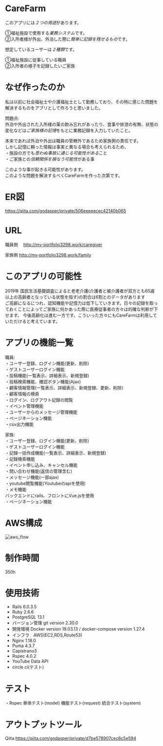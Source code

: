 # CareFarm
このアプリには<span>*２つ</span>の用途*があります。

  ①福祉施設で使用する*業務システム*です。  
  ②入所者様が外出、外泊した際に*簡単に記録を残せるもの*です。

想定しているユーザーは*２種類*です。  

  ①福祉施設に従事している職員  
  ②入所者の様子を記録したいご家族

# なぜ作ったのか
私は以前に社会福祉士や介護福祉士として勤務しており、その時に感じた問題を解決するものをアプリとして作ろうと思いました。  

問題点:  
  外泊や外出された入所様の薬の飲み忘れがあったり、食事や排泄の有無、状態の変化などは*ご家族様の記憶*をもとに業務記録を入力していたこと。  

本来であれば外泊や外出は職員の管轄外であるため家族側の責任です。  
しかし記憶に頼った情報は事実と異なる場合も考えられるため、  
・施設の方でも*思わぬ事故に通じる可能性がある*こと  
・ご家族との*信頼関係を損なう可能性*がある事  

このような事が起きる可能性があります。  
このような問題を解決するべくCareFarmを作った次第です。  

# ER図 
https://qiita.com/godasper/private/506eeeeecec42140b065

# URL 
職員側　
http://my-portfolio3298.work/caregiver

家族側
http://my-portfolio3298.work/family

# このアプリの可能性
2019年 国民生活基礎調査によると老老介護(介護者と被介護者が双方とも65歳以上の高齢者となっている状態を指す)の割合は<span>6割とのデータがあります</span>  
ご高齢になるにつれ、認知機能や記憶力は低下していきます。日々の記録を取っておくことによってご家族に何かあった際に医療従事者の方々は的確な判断が下せます。
今後高齢化は進む一方です。こういった方々にもCareFarmは利用していただけると考えています。


# アプリの機能一覧
職員:  
・ユーザー登録、ログイン機能(更新、削除)  
・ゲストユーザーログイン機能  
・投稿機能(一覧表示、詳細表示、新規登録)  
・投稿検索機能、確認ボタン機能(Ajax)  
・顧客情報管理(一覧表示、詳細表示、新規登録、更新、削除)  
・顧客情報の検索  
・ログイン、ログアウト記録の閲覧  
・イベント管理機能  
・ユーザーからのメッセージ管理機能  
・ページネーション機能  
・csv出力機能  


家族:  
・ユーザー登録、ログイン機能(更新、削除)  
・ゲストユーザーログイン機能  
・記録一括作成機能(一覧表示、詳細表示、新規登録)  
・記録検索機能  
・イベント申し込み、キャンセル機能  
・問い合わせ機能(返信の管理含む)  
・メッセージ機能(一部ajax)  
・youtube閲覧機能(Youtubeのapiを使用)  
・メモ機能  
  バックエンドにrails、フロントにVue.jsを使用  
・ページネーション機能  


# AWS構成
![aws_flow](https://user-images.githubusercontent.com/66477859/115424404-a4ffdf80-a239-11eb-9b8b-2463e84dc35c.jpg)

# 制作時間
350h

# 使用技術
* Rails 6.0.3.5 
* Ruby 2.6.6
* PostgreSQL 13.1
* バージョン管理 git version 2.30.0
* 開発環境 Docker version 19.03.13 / docker-compose version 1.27.4
* インフラ　AWS(EC2,RDS,Route53)
* Nginx 1.18.0
* Puma 4.3.7
* Capistrano3
* Rspec 4.0.2
* YouTube Data API 
* circle ci(テスト)


# テスト
・Rspec
  単体テスト(model)
  機能テスト(request)
  統合テスト(system)


# アウトプットツール
Qiita
https://qiita.com/godasper/private/d7be578907cec6c5e594
